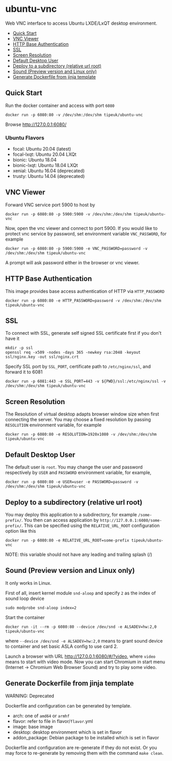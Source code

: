 # ubuntu-vnc

Web VNC interface to access Ubuntu LXDE/LxQT desktop environment.

- [Quick Start](#quick-start)
- [VNC Viewer](#vnc-viewer)
- [HTTP Base Authentication](#http-base-authentication)
- [SSL](#ssl)
- [Screen Resolution](#screen-resolution)
- [Default Desktop User](#default-desktop-user)
- [Deploy to a subdirectory (relative url root)](#deploy-to-a-subdirectory-relative-url-root)
- [Sound (Preview version and Linux only)](#sound-preview-version-and-linux-only)
- [Generate Dockerfile from jinja template](#generate-dockerfile-from-jinja-template)

## Quick Start

Run the docker container and access with port `6080`

```shell
docker run -p 6080:80 -v /dev/shm:/dev/shm tipeuk/ubuntu-vnc
```

Browse http://127.0.0.1:6080/

### Ubuntu Flavors

- focal: Ubuntu 20.04 (latest)
- focal-lxqt: Ubuntu 20.04 LXQt
- bionic: Ubuntu 18.04
- bionic-lxqt: Ubuntu 18.04 LXQt
- xenial: Ubuntu 16.04 (deprecated)
- trusty: Ubuntu 14.04 (deprecated)

## VNC Viewer

Forward VNC service port 5900 to host by

```shell
docker run -p 6080:80 -p 5900:5900 -v /dev/shm:/dev/shm tipeuk/ubuntu-vnc
```

Now, open the vnc viewer and connect to port 5900. If you would like to protect vnc service by password, set environment variable `VNC_PASSWORD`, for example

```shell
docker run -p 6080:80 -p 5900:5900 -e VNC_PASSWORD=password -v /dev/shm:/dev/shm tipeuk/ubuntu-vnc
```

A prompt will ask password either in the browser or vnc viewer.

## HTTP Base Authentication

This image provides base access authentication of HTTP via `HTTP_PASSWORD`

```shell
docker run -p 6080:80 -e HTTP_PASSWORD=password -v /dev/shm:/dev/shm tipeuk/ubuntu-vnc
```

## SSL

To connect with SSL, generate self signed SSL certificate first if you don't have it

```shell
mkdir -p ssl
openssl req -x509 -nodes -days 365 -newkey rsa:2048 -keyout ssl/nginx.key -out ssl/nginx.crt
```

Specify SSL port by `SSL_PORT`, certificate path to `/etc/nginx/ssl`, and forward it to 6081

```shell
docker run -p 6081:443 -e SSL_PORT=443 -v ${PWD}/ssl:/etc/nginx/ssl -v /dev/shm:/dev/shm tipeuk/ubuntu-vnc
```

## Screen Resolution

The Resolution of virtual desktop adapts browser window size when first connecting the server. You may choose a fixed resolution by passing `RESOLUTION` environment variable, for example

```shell
docker run -p 6080:80 -e RESOLUTION=1920x1080 -v /dev/shm:/dev/shm tipeuk/ubuntu-vnc
```

## Default Desktop User

The default user is `root`. You may change the user and password respectively by `USER` and `PASSWORD` environment variable, for example,

```shell
docker run -p 6080:80 -e USER=user -e PASSWORD=password -v /dev/shm:/dev/shm tipeuk/ubuntu-vnc
```

## Deploy to a subdirectory (relative url root)

You may deploy this application to a subdirectory, for example `/some-prefix/`. You then can access application by `http://127.0.0.1:6080/some-prefix/`. This can be specified using the `RELATIVE_URL_ROOT` configuration option like this

```shell
docker run -p 6080:80 -e RELATIVE_URL_ROOT=some-prefix tipeuk/ubuntu-vnc
```

NOTE: this variable should not have any leading and trailing splash (/)

## Sound (Preview version and Linux only)

It only works in Linux.

First of all, insert kernel module `snd-aloop` and specify `2` as the index of sound loop device

```shell
sudo modprobe snd-aloop index=2
```

Start the container

```shell
docker run -it --rm -p 6080:80 --device /dev/snd -e ALSADEV=hw:2,0 tipeuk/ubuntu-vnc
```

where `--device /dev/snd -e ALSADEV=hw:2,0` means to grant sound device to container and set basic ASLA config to use card 2.

Launch a browser with URL http://127.0.0.1:6080/#/?video, where `video` means to start with video mode. Now you can start Chromium in start menu (Internet -> Chromium Web Browser Sound) and try to play some video.

## Generate Dockerfile from jinja template

WARNING: Deprecated

Dockerfile and configuration can be generated by template.

- arch: one of `amd64` or `armhf`
- flavor: refer to file in flavor/`flavor`.yml
- image: base image
- desktop: desktop environment which is set in flavor
- addon_package: Debian package to be installed which is set in flavor

Dockerfile and configuration are re-generate if they do not exist. Or you may force to re-generate by removing them with the command `make clean`.
